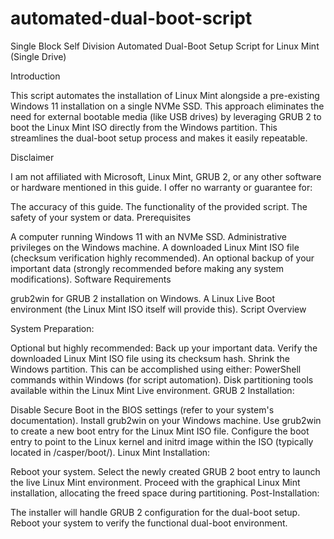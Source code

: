 # automated-dual-boot-script
Single Block Self Division
Automated Dual-Boot Setup Script for Linux Mint (Single Drive)

Introduction

This script automates the installation of Linux Mint alongside a pre-existing Windows 11 installation on a single NVMe SSD. This approach eliminates the need for external bootable media (like USB drives) by leveraging GRUB 2 to boot the Linux Mint ISO directly from the Windows partition. This streamlines the dual-boot setup process and makes it easily repeatable.

Disclaimer

I am not affiliated with Microsoft, Linux Mint, GRUB 2, or any other software or hardware mentioned in this guide. I offer no warranty or guarantee for:

The accuracy of this guide.
The functionality of the provided script.
The safety of your system or data.
Prerequisites

A computer running Windows 11 with an NVMe SSD.
Administrative privileges on the Windows machine.
A downloaded Linux Mint ISO file (checksum verification highly recommended).
An optional backup of your important data (strongly recommended before making any system modifications).
Software Requirements

grub2win for GRUB 2 installation on Windows.
A Linux Live Boot environment (the Linux Mint ISO itself will provide this).
Script Overview

System Preparation:

Optional but highly recommended: Back up your important data.
Verify the downloaded Linux Mint ISO file using its checksum hash.
Shrink the Windows partition. This can be accomplished using either:
PowerShell commands within Windows (for script automation).
Disk partitioning tools available within the Linux Mint Live environment.
GRUB 2 Installation:

Disable Secure Boot in the BIOS settings (refer to your system's documentation).
Install grub2win on your Windows machine.
Use grub2win to create a new boot entry for the Linux Mint ISO file.
Configure the boot entry to point to the Linux kernel and initrd image within the ISO (typically located in /casper/boot/).
Linux Mint Installation:

Reboot your system.
Select the newly created GRUB 2 boot entry to launch the live Linux Mint environment.
Proceed with the graphical Linux Mint installation, allocating the freed space during partitioning.
Post-Installation:

The installer will handle GRUB 2 configuration for the dual-boot setup.
Reboot your system to verify the functional dual-boot environment.
